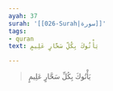```yaml
---
ayah: 37
surah: '[[026-Surah|سورة]]'
tags:
- quran
text: يَأْتُوكَ بِكُلِّ سَحَّارٍ عَلِيمٍ

---
```

> يَأْتُوكَ بِكُلِّ سَحَّارٍ عَلِيمٍ
